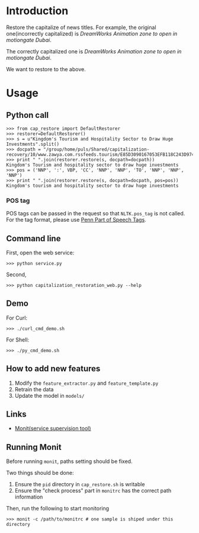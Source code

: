 # Introduction

Restore the capitalize of news titles. For example, the original one(incorrectly capitalized) is *DreamWorks Animation zone to open in motiongate Dubai*.

The correctly capitalized one is *DreamWorks Animation zone to open in motiongate Dubai*.

We want to restore to the above.

# Usage

## Python call

	>>> from cap_restore import DefaultRestorer
	>>> restorer=DefaultRestorer()
	>>> s = u"Kingdom's Tourism and Hospitality Sector to Draw Huge Investments".split()
	>>> docpath = "/group/home/puls/Shared/capitalization-recovery/10/www.zawya.com.rssfeeds.tourism/E85D3090167053EFB118C243D9747FAC"
	>>> print " ".join(restorer.restore(s, docpath=docpath))
	Kingdom's Tourism and hospitality sector to draw huge investments
	>>> pos = ('NNP', ':', VBP, 'CC', 'NNP', 'NNP', 'TO', 'NNP', 'NNP', 'NNP')
	>>> print " ".join(restorer.restore(s, docpath=docpath, pos=pos))
	Kingdom's tourism and hospitality sector to draw huge investments

### POS tag

POS tags can be passed in the request so that `NLTK.pos_tag` is not called. For the tag format, please use [Penn Part of Speech Tags]( http://cs.nyu.edu/grishman/jet/guide/PennPOS.html).

## Command line

First, open the web service:

    >>> python service.py

Second, 

    >>> python capitalization_restoration_web.py --help


## Demo

For Curl:

    >>> ./curl_cmd_demo.sh

For Shell:

    >>> ./py_cmd_demo.sh


## How to add new features

1. Modify the `feature_extractor.py` and `feature_template.py`
2. Retrain the data
3. Update the model in `models/`

## Links

- [Monit(service supervision tool)](https://mmonit.com/monit/)


## Running Monit

Before running `monit`, paths setting should be fixed.

Two things should be done:

1. Ensure the `pid` directory in `cap_restore.sh` is writable
2. Ensure the "check process" part in `monitrc` has the correct path information


Then, run the following to start monitoring

    >>> monit -c /path/to/monitrc # one sample is shiped under this directory

